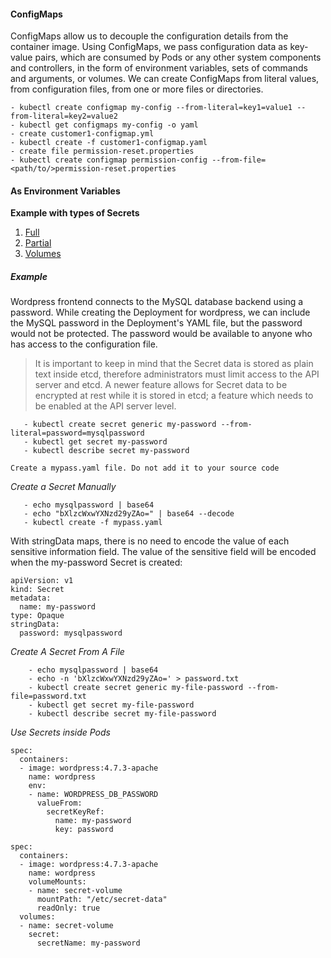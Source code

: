 #### ConfigMaps

ConfigMaps allow us to decouple the configuration details from the container image. Using ConfigMaps, we pass configuration data as key-value pairs, which are consumed by Pods or any other system components and controllers, in the form of environment variables, sets of commands and arguments, or volumes. We can create ConfigMaps from literal values, from configuration files, from one or more files or directories.

```
- kubectl create configmap my-config --from-literal=key1=value1 --from-literal=key2=value2
- kubectl get configmaps my-config -o yaml
- create customer1-configmap.yml
- kubectl create -f customer1-configmap.yaml
- create file permission-reset.properties
- kubectl create configmap permission-config --from-file=<path/to/>permission-reset.properties
```

#### As Environment Variables

**Example with types of Secrets**

1. [Full](myapp-full-container.yml)
2. [Partial](myapp-specific-container.yml)
3. [Volumes](vol-config-map.yml)

##### Example

Wordpress frontend connects to the MySQL database backend using a password. While creating the Deployment for wordpress, we can include the MySQL password in the Deployment's YAML file, but the password would not be protected. The password would be available to anyone who has access to the configuration file.

> It is important to keep in mind that the Secret data is stored as plain text inside etcd, therefore administrators must limit access to the API server and etcd. A newer feature allows for Secret data to be encrypted at rest while it is stored in etcd; a feature which needs to be enabled at the API server level.

```
   - kubectl create secret generic my-password --from-literal=password=mysqlpassword
   - kubectl get secret my-password
   - kubectl describe secret my-password
```

`Create a mypass.yaml file. Do not add it to your source code`

_Create a Secret Manually_

```
   - echo mysqlpassword | base64
   - echo "bXlzcWxwYXNzd29yZAo=" | base64 --decode
   - kubectl create -f mypass.yaml
```

With stringData maps, there is no need to encode the value of each sensitive information field. The value of the sensitive field will be encoded when the my-password Secret is created:

```
apiVersion: v1
kind: Secret
metadata:
  name: my-password
type: Opaque
stringData:
  password: mysqlpassword
```

_Create A Secret From A File_

```
    - echo mysqlpassword | base64
    - echo -n 'bXlzcWxwYXNzd29yZAo=' > password.txt
    - kubectl create secret generic my-file-password --from-file=password.txt
    - kubectl get secret my-file-password
    - kubectl describe secret my-file-password
```

_Use Secrets inside Pods_

```
spec:
  containers:
  - image: wordpress:4.7.3-apache
    name: wordpress
    env:
    - name: WORDPRESS_DB_PASSWORD
      valueFrom:
        secretKeyRef:
          name: my-password
          key: password
```

```
spec:
  containers:
  - image: wordpress:4.7.3-apache
    name: wordpress
    volumeMounts:
    - name: secret-volume
      mountPath: "/etc/secret-data"
      readOnly: true
  volumes:
  - name: secret-volume
    secret:
      secretName: my-password

```
